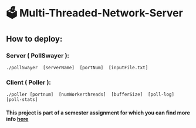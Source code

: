 # 🗳️ Multi-Threaded-Network-Server

## How to deploy:

### Server ( PollSwayer ):
    ./pollSwayer  [serverName]  [portNum]  [inputFile.txt]
### Client ( Poller ):
    ./poller [portnum]  [numWorkerthreads]  [bufferSize]  [poll-log]  [poll-stats]


#### This project is part of a semester assignment for which you can find more info [here](https://github.com/panagiotiskon/Multi-Threaded-Network-Server/files/12233943/HW2.pdf)
